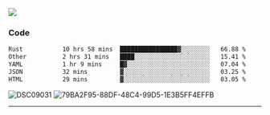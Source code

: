 

![](https://visitor-badge.glitch.me/badge?page_id=jakenherman.jakenherman)

### Code
<!--START_SECTION:waka-->

```txt
Rust           10 hrs 58 mins  ████████████████▓░░░░░░░░   66.88 %
Other          2 hrs 31 mins   ████░░░░░░░░░░░░░░░░░░░░░   15.41 %
YAML           1 hr 9 mins     █▓░░░░░░░░░░░░░░░░░░░░░░░   07.04 %
JSON           32 mins         ▓░░░░░░░░░░░░░░░░░░░░░░░░   03.25 %
HTML           29 mins         ▓░░░░░░░░░░░░░░░░░░░░░░░░   03.05 %
```

<!--END_SECTION:waka-->



![DSC09031](https://github.com/JakenHerman/JakenHerman/assets/4694843/d0a4f563-5528-4464-9538-0dd479edc7cf)
![79BA2F95-88DF-48C4-99D5-1E3B5FF4EFFB](https://github.com/JakenHerman/JakenHerman/assets/4694843/4bbb0b71-b719-4978-b0c7-b4721bb680bc)


---
